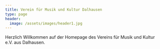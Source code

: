 ```yaml
---
title: Verein für Musik und Kultur Dalhausen
type: page
header:
  image: /assets/images/header1.jpg
---
```


Herzlich Willkommen auf der Homepage des Vereins für Musik und Kultur e.V. aus Dalhausen.